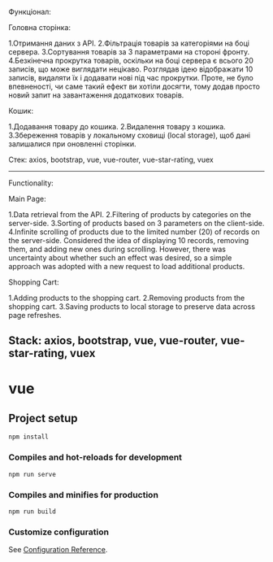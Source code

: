 Функціонал:

Головна сторінка:

1.Отримання даних з API.
2.Фільтрація товарів за категоріями на боці сервера.
3.Сортування товарів за 3 параметрами на стороні фронту.
4.Безкінечна прокрутка товарів, оскільки на боці сервера є всього 20 записів, що може виглядати нецікаво. Розглядав ідею відображати 10 записів, видаляти їх і додавати нові під час прокрутки. Проте, не було впевненості, чи саме такий ефект ви хотіли досягти, тому додав просто новий запит на завантаження додаткових товарів.

Кошик:

1.Додавання товару до кошика.
2.Видалення товару з кошика.
3.Збереження товарів у локальному сховищі (local storage), щоб дані залишалися при оновленні сторінки.

Стек: axios, bootstrap, vue, vue-router, vue-star-rating, vuex

---

Functionality:

Main Page:

1.Data retrieval from the API.
2.Filtering of products by categories on the server-side.
3.Sorting of products based on 3 parameters on the client-side.
4.Infinite scrolling of products due to the limited number (20) of records on the server-side. Considered the idea of displaying 10 records, removing them, and adding new ones during scrolling. However, there was uncertainty about whether such an effect was desired, so a simple approach was adopted with a new request to load additional products.

Shopping Cart:

1.Adding products to the shopping cart.
2.Removing products from the shopping cart.
3.Saving products to local storage to preserve data across page refreshes.

## Stack: axios, bootstrap, vue, vue-router, vue-star-rating, vuex

# vue

## Project setup

```
npm install
```

### Compiles and hot-reloads for development

```
npm run serve
```

### Compiles and minifies for production

```
npm run build
```

### Customize configuration

See [Configuration Reference](https://cli.vuejs.org/config/).
